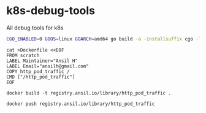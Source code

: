 # k8s-debug-tools
All debug tools for k8s

```bash
CGO_ENABLED=0 GOOS=linux GOARCH=amd64 go build -a -installsuffix cgo -ldflags="-w -s" http_pod_traffic.go
```

```
cat >Dockerfile <<EOF
FROM scratch
LABEL Maintainer="Ansil H"
LABEL Email="ansilh@gmail.com"
COPY http_pod_traffic /
CMD ["/http_pod_traffic"]
EOF
```

```
docker build -t registry.ansil.io/library/http_pod_traffic .
```

```
docker push registry.ansil.io/library/http_pod_traffic
```

